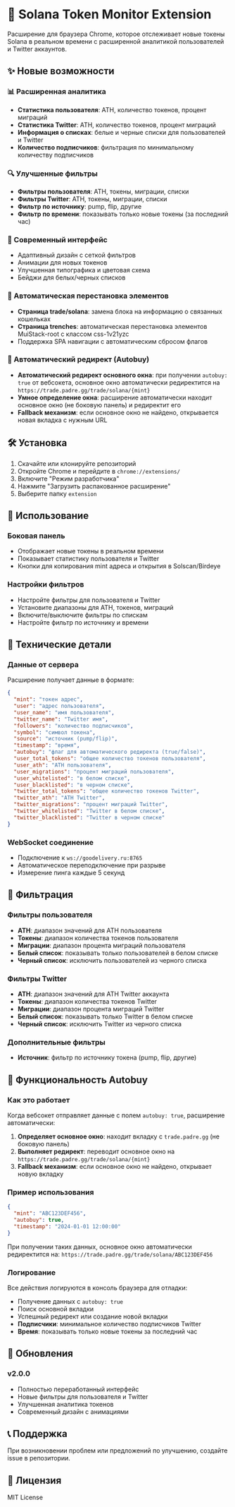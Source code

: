 # 🚀 Solana Token Monitor Extension

Расширение для браузера Chrome, которое отслеживает новые токены Solana в реальном времени с расширенной аналитикой пользователей и Twitter аккаунтов.

## ✨ Новые возможности

### 📊 Расширенная аналитика
- **Статистика пользователя**: ATH, количество токенов, процент миграций
- **Статистика Twitter**: ATH, количество токенов, процент миграций  
- **Информация о списках**: белые и черные списки для пользователей и Twitter
- **Количество подписчиков**: фильтрация по минимальному количеству подписчиков

### 🔍 Улучшенные фильтры
- **Фильтры пользователя**: ATH, токены, миграции, списки
- **Фильтры Twitter**: ATH, токены, миграции, списки
- **Фильтр по источнику**: pump, flip, другие
- **Фильтр по времени**: показывать только новые токены (за последний час)

### 🎨 Современный интерфейс
- Адаптивный дизайн с сеткой фильтров
- Анимации для новых токенов
- Улучшенная типографика и цветовая схема
- Бейджи для белых/черных списков

### 🔄 Автоматическая перестановка элементов
- **Страница trade/solana**: замена блока на информацию о связанных кошельках
- **Страница trenches**: автоматическая перестановка элементов MuiStack-root с классом css-1v21yzc
- Поддержка SPA навигации с автоматическим сбросом флагов

### 🚀 Автоматический редирект (Autobuy)
- **Автоматический редирект основного окна**: при получении `autobuy: true` от вебсокета, основное окно автоматически редиректится на `https://trade.padre.gg/trade/solana/{mint}`
- **Умное определение окна**: расширение автоматически находит основное окно (не боковую панель) и редиректит его
- **Fallback механизм**: если основное окно не найдено, открывается новая вкладка с нужным URL

## 🛠️ Установка

1. Скачайте или клонируйте репозиторий
2. Откройте Chrome и перейдите в `chrome://extensions/`
3. Включите "Режим разработчика"
4. Нажмите "Загрузить распакованное расширение"
5. Выберите папку `extension`

## 📱 Использование

### Боковая панель
- Отображает новые токены в реальном времени
- Показывает статистику пользователя и Twitter
- Кнопки для копирования mint адреса и открытия в Solscan/Birdeye

### Настройки фильтров
- Настройте фильтры для пользователя и Twitter
- Установите диапазоны для ATH, токенов, миграций
- Включите/выключите фильтры по спискам
- Настройте фильтр по источнику и времени

## 🔧 Технические детали

### Данные от сервера
Расширение получает данные в формате:
```json
{
  "mint": "токен адрес",
  "user": "адрес пользователя",
  "user_name": "имя пользователя",
  "twitter_name": "Twitter имя",
  "followers": "количество подписчиков",
  "symbol": "символ токена",
  "source": "источник (pump/flip)",
  "timestamp": "время",
  "autobuy": "флаг для автоматического редиректа (true/false)",
  "user_total_tokens": "общее количество токенов пользователя",
  "user_ath": "ATH пользователя",
  "user_migrations": "процент миграций пользователя",
  "user_whitelisted": "в белом списке",
  "user_blacklisted": "в черном списке",
  "twitter_total_tokens": "общее количество токенов Twitter",
  "twitter_ath": "ATH Twitter",
  "twitter_migrations": "процент миграций Twitter",
  "twitter_whitelisted": "Twitter в белом списке",
  "twitter_blacklisted": "Twitter в черном списке"
}
```

### WebSocket соединение
- Подключение к `ws://goodelivery.ru:8765`
- Автоматическое переподключение при разрыве
- Измерение пинга каждые 5 секунд

## 🎯 Фильтрация

### Фильтры пользователя
- **ATH**: диапазон значений для ATH пользователя
- **Токены**: диапазон количества токенов пользователя
- **Миграции**: диапазон процента миграций пользователя
- **Белый список**: показывать только пользователей в белом списке
- **Черный список**: исключить пользователей из черного списка

### Фильтры Twitter
- **ATH**: диапазон значений для ATH Twitter аккаунта
- **Токены**: диапазон количества токенов Twitter
- **Миграции**: диапазон процента миграций Twitter
- **Белый список**: показывать только Twitter в белом списке
- **Черный список**: исключить Twitter из черного списка

### Дополнительные фильтры
- **Источник**: фильтр по источнику токена (pump, flip, другие)

## 🚀 Функциональность Autobuy

### Как это работает
Когда вебсокет отправляет данные с полем `autobuy: true`, расширение автоматически:

1. **Определяет основное окно**: находит вкладку с `trade.padre.gg` (не боковую панель)
2. **Выполняет редирект**: переводит основное окно на `https://trade.padre.gg/trade/solana/{mint}`
3. **Fallback механизм**: если основное окно не найдено, открывает новую вкладку

### Пример использования
```json
{
  "mint": "ABC123DEF456",
  "autobuy": true,
  "timestamp": "2024-01-01 12:00:00"
}
```

При получении таких данных, основное окно автоматически редиректится на:
`https://trade.padre.gg/trade/solana/ABC123DEF456`

### Логирование
Все действия логируются в консоль браузера для отладки:
- Получение данных с `autobuy: true`
- Поиск основной вкладки
- Успешный редирект или создание новой вкладки
- **Подписчики**: минимальное количество подписчиков Twitter
- **Время**: показывать только новые токены за последний час

## 🔄 Обновления

### v2.0.0
- Полностью переработанный интерфейс
- Новые фильтры для пользователя и Twitter
- Улучшенная аналитика токенов
- Современный дизайн с анимациями

## 📞 Поддержка

При возникновении проблем или предложений по улучшению, создайте issue в репозитории.

## 📄 Лицензия

MIT License 
